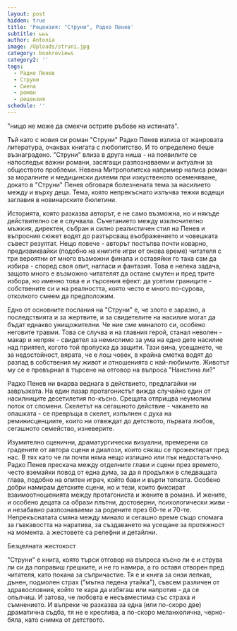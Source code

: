 ```yaml
---
layout: post
hidden: true
title: 'Рецензия: "Струни", Радко Пенев'
subtitle: ььь
author: Antonia
image: /Uploads/struni.jpg
category: bookreviews
category2: ''
tags:
  - Радко Пенев
  - Струни
  - Сиела
  - роман
  - рецензия
schedule: ''
---
```

"нищо не може да смекчи острите ръбове на истината". 



Тъй като с новия си роман "Струни" Радко Пенев излиза от жанровата литература, очаквах книгата с любопитство. И то определено беше възнаградено. "Струни" влиза в друга ниша - на появилите се напоследък важни романи, засягащи разпознаваеми и актуални за обществото проблеми. Невена Митрополитска например написа роман за моралните и медицински дилеми при изкуственото осеменяване, докато в "Струни" Пенев обговаря болезнената тема за насилието между и върху деца. Тема, която непрекъснато излъчва тежки водещи заглавия в новинарските бюлетини. 



Историята, която разказва авторът, е не само възможна, но и някъде действително се е случвала. Съчетанието между изключително мъжкия, директен, събран и силно реалистичен стил на Пенев и въпросния сюжет водят до разтърсващ въображението и човешката съвест резултат. Нещо повече - авторът постъпва почти коварно, предизвиквайки (подобно на книгите игри от онова време) читателя с три вероятни от много възможни финала и оставяйки го така сам да избира - според своя опит, нагласи и фантазия. Това е нелека задача, защото много е възможно читателят да остане смутен и пред трите избора, но именно това е и търсения ефект: да усетим границите - собствените си и на реалността, която често е много по-сурова, отколкото смеем да предположим. 



Едно от основните послания на "Струни" е, че злото е заразно, а последствията и за жертвите, и за свидетелите на насилие могат да бъдат еднакво унищожителни. Че ние сме миналото си, особено неговите травми. Това се случва и на главния герой, станал неволен - макар и непряк - свидетел за немислимо за ума на едно дете насилие над приятел, когото той пропуска да защити. Тази вина, усещането, че за недостойност, вярата, че е лош човек, в крайна сметка водят до разпад в собствения му живот и отношенията с най-любимите. Животът му се е превърнал в търсене на отговор на въпроса "Наистина ли?"



Радко Пенев ни вкарва веднага в действието, предлагайки ни завръзката. На един пазар протагонистът вижда случайно един от насилниците десетилетия по-късно. Срещата отприщва неумолим поток от спомени. Скелетът на сегашното действие - чакането на опашката - се превръща в скелет, изпълнен с духа на реминисценциите, които ни отвеждат до детството, първата любов, сегашното семейство, изневерите. 



Изумително сценични, драматургически визуални, премерени са градените от автора сцени и диалози, които сякаш се прожектират пред нас. В тях като че ли почти няма нещо излишно или пък недостатъчно. Радко Пенев прескача между отделните глави и сцени през времето, често вземайки повод от една дума, за да я продължи в следващата глава, подобно на опитен играч, който бави и върти топката. Особено добри намирам детските сцени, но и тези, които фиксират взаимоотношенията между протагониста и жените в романа. И жените, и особено децата са образи плътни, достоверни, психологически живи - и незабавно разпознаваеми за родените през 60-те и 70-те. Непрекъснатата смяна между минало и сегашно време също спомага за гъвкавостта на наратива, за създаването на усещане за протяжност на момента. а жестовете са релефни и детайлни. 



Безцелната жестокост 



"Струни" е книга, която търси отговор на въпроса късно ли е и струва ли си да поправиш грешките, и не го намира, а го оставя отворен пред читателя, като покана за съпричастие. Тя е и книга за онзи лепкав, дънен, подмолен страх ("мътна ледена утайка"), съвсем различен от здравословния, който те кара да избягаш или напротив - да се опълчиш. И затова, че любовта е несъвместима със страха и съмнението. И въпреки че разказва за една (или по-скоро две) драматична съдба, тя не е креслива, а по-скоро меланхолична, черно-бяла, като снимка от детството.

